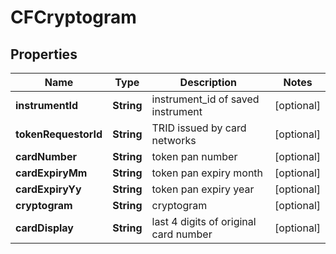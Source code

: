 

# CFCryptogram


## Properties

| Name | Type | Description | Notes |
|------------ | ------------- | ------------- | -------------|
|**instrumentId** | **String** | instrument_id of saved instrument |  [optional] |
|**tokenRequestorId** | **String** | TRID issued by card networks |  [optional] |
|**cardNumber** | **String** | token pan number |  [optional] |
|**cardExpiryMm** | **String** | token pan expiry month |  [optional] |
|**cardExpiryYy** | **String** | token pan expiry year |  [optional] |
|**cryptogram** | **String** | cryptogram |  [optional] |
|**cardDisplay** | **String** | last 4 digits of original card number |  [optional] |



